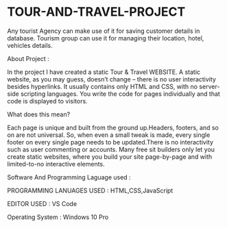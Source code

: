 # TOUR-AND-TRAVEL-PROJECT
 Any tourist Agency can make use of it for saving customer details in database. Tourism group can use it for managing their location, hotel, vehicles details.
 
About Project :

In the project I have created a static Tour & Travel WEBSITE. A static website, as you may guess, doesn’t change – there is no user interactivity besides hyperlinks. It usually contains only HTML and CSS, with no server-side scripting languages. You write the code for pages individually and that code is displayed to visitors.

What does this mean?

Each page is unique and built from the ground up.Headers, footers, and so on are not universal. So, when even a small tweak is made, every single footer on every single page needs to be updated.There is no interactivity such as user commenting or accounts. Many free sit builders only let you create static websites, where you build your site page-by-page and with limited-to-no interactive elements.

Software And Programming Laguage used :

PROGRAMMING LANUAGES USED : HTML,CSS,JavaScript

EDITOR USED : VS Code

Operating System : Windows 10 Pro

